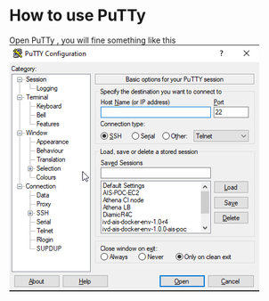 # How to use PuTTy

Open PuTTy , you will fine something like this
![PuTTy Opening](./assets/putty_opening.png)